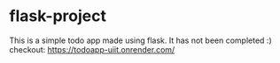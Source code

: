 # flask-project
This is a simple todo app made using flask. It has not been completed :)
checkout: https://todoapp-uiit.onrender.com/
